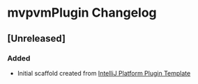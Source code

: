<!-- Keep a Changelog guide -> https://keepachangelog.com -->

# mvpvmPlugin Changelog

## [Unreleased]
### Added
- Initial scaffold created from [IntelliJ Platform Plugin Template](https://github.com/JetBrains/intellij-platform-plugin-template)
